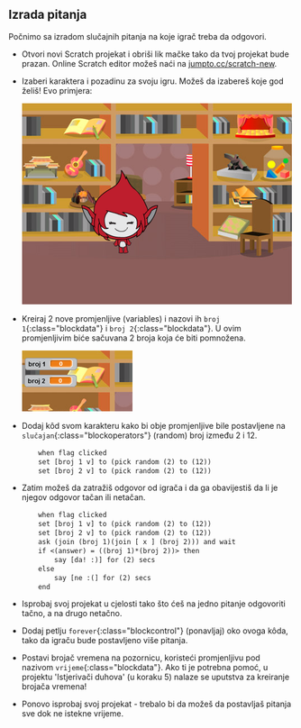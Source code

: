 ## Izrada pitanja

Počnimo sa izradom slučajnih pitanja na koje igrač treba da odgovori.

+ Otvori novi Scratch projekat i obriši lik mačke tako da tvoj projekat bude prazan. Online Scratch editor možeš naći na <a href="http://jumpto.cc/scratch-new" target="_blank">jumpto.cc/scratch-new</a>.

+ Izaberi karaktera i pozadinu za svoju igru. Možeš da izabereš koje god želiš! Evo primjera:
    
    ![screenshot](images/brain-setting.png)

+ Kreiraj 2 nove promjenljive (variables) i nazovi ih `broj 1`{:class="blockdata"} i `broj 2`{:class="blockdata"}. U ovim promjenljivim biće sačuvana 2 broja koja će biti pomnožena.
    
    ![screenshot](images/brain-variables.png)

+ Dodaj kôd svom karakteru kako bi obje promjenljive bile postavljene na `slučajan`{:class="blockoperators"} (random) broj između 2 i 12. 
    
    ```blocks
        when flag clicked
        set [broj 1 v] to (pick random (2) to (12))
        set [broj 2 v] to (pick random (2) to (12))
    ```

+ Zatim možeš da zatražiš odgovor od igrača i da ga obavijestiš da li je njegov odgovor tačan ili netačan.
    
    ```blocks
        when flag clicked
        set [broj 1 v] to (pick random (2) to (12))
        set [broj 2 v] to (pick random (2) to (12))
        ask (join (broj 1)(join [ x ] (broj 2))) and wait
        if <(answer) = ((broj 1)*(broj 2))> then
            say [da! :)] for (2) secs
        else
            say [ne :(] for (2) secs
        end
    ```

+ Isprobaj svoj projekat u cjelosti tako što ćeš na jedno pitanje odgovoriti tačno, a na drugo netačno.

+ Dodaj petlju `forever`{:class="blockcontrol"} (ponavljaj) oko ovoga kôda, tako da igraču bude postavljeno više pitanja.

+ Postavi brojač vremena na pozornicu, koristeći promjenljivu pod nazivom `vrijeme`{:class="blockdata"}. Ako ti je potrebna pomoć, u projektu 'Istjerivači duhova' (u koraku 5) nalaze se uputstva za kreiranje brojača vremena!

+ Ponovo isprobaj svoj projekat - trebalo bi da možeš da postavljaš pitanja sve dok ne istekne vrijeme.